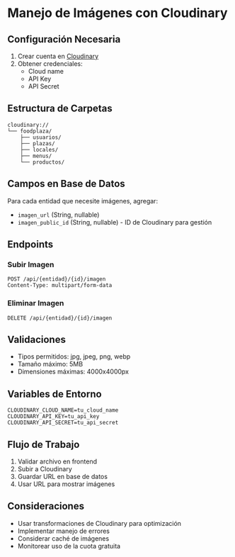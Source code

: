 # Manejo de Imágenes con Cloudinary

## Configuración Necesaria

1. Crear cuenta en [Cloudinary](https://cloudinary.com/)
2. Obtener credenciales:
   - Cloud name
   - API Key
   - API Secret


## Estructura de Carpetas

```
cloudinary://
└── foodplaza/
    ├── usuarios/
    ├── plazas/
    ├── locales/
    ├── menus/
    └── productos/
```

## Campos en Base de Datos

Para cada entidad que necesite imágenes, agregar:
- `imagen_url` (String, nullable)
- `imagen_public_id` (String, nullable) - ID de Cloudinary para gestión

## Endpoints

### Subir Imagen
```
POST /api/{entidad}/{id}/imagen
Content-Type: multipart/form-data
```

### Eliminar Imagen
```
DELETE /api/{entidad}/{id}/imagen
```

## Validaciones
- Tipos permitidos: jpg, jpeg, png, webp
- Tamaño máximo: 5MB
- Dimensiones máximas: 4000x4000px

## Variables de Entorno
```
CLOUDINARY_CLOUD_NAME=tu_cloud_name
CLOUDINARY_API_KEY=tu_api_key
CLOUDINARY_API_SECRET=tu_api_secret
```

## Flujo de Trabajo
1. Validar archivo en frontend
2. Subir a Cloudinary
3. Guardar URL en base de datos
4. Usar URL para mostrar imágenes

## Consideraciones
- Usar transformaciones de Cloudinary para optimización
- Implementar manejo de errores
- Considerar caché de imágenes
- Monitorear uso de la cuota gratuita
